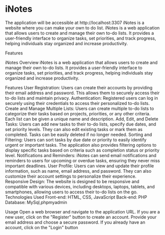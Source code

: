 # iNotes
The application will be accessible at http://localhost:3307
iNotes is a website where you can make your own to do list.
iNotes is a web application that allows users to create and manage their own to-do lists. It provides a user-friendly interface to organize tasks, set priorities, and track progress, helping individuals stay organized and increase productivity.

Features

iNotes
Overview
iNotes is a web application that allows users to create and manage their own to-do lists. It provides a user-friendly interface to organize tasks, set priorities, and track progress, helping individuals stay organized and increase productivity.

Features
User Registration: Users can create their accounts by providing their email address and password. This allows them to securely access their to-do lists and maintain privacy.
Authentication: Registered users can log in securely using their credentials to access their personalized to-do lists.
Create and Manage Multiple Lists: Users can create multiple to-do lists to categorize their tasks based on projects, priorities, or any other criteria. Each list can be given a unique name and description.
Add, Edit, and Delete Tasks: Users can add new tasks to their to-do lists, specify due dates, and set priority levels. They can also edit existing tasks or mark them as completed. Tasks can be easily deleted if no longer needed.
Sorting and Filtering: Users can sort tasks by due date or priority to easily identify urgent or important tasks. The application also provides filtering options to display specific tasks based on criteria such as completion status or priority level.
Notifications and Reminders: iNotes can send email notifications and reminders to users for upcoming or overdue tasks, ensuring they never miss important deadlines.
User Profile: Users can view and update their profile information, such as name, email address, and password. They can also customize their account settings to personalize their experience.
Responsive Design: The website is designed to be responsive and compatible with various devices, including desktops, laptops, tablets, and smartphones, allowing users to access their to-do lists on the go.
Technologies Used
Front-end: HTML, CSS, JavaScript
Back-end: PHP
Database: MySql,phpmyadmin

Usage
Open a web browser and navigate to the application URL.
If you are a new user, click on the "Register" button to create an account. Provide your email address and choose a secure password.
If you already have an account, click on the "Login" button
